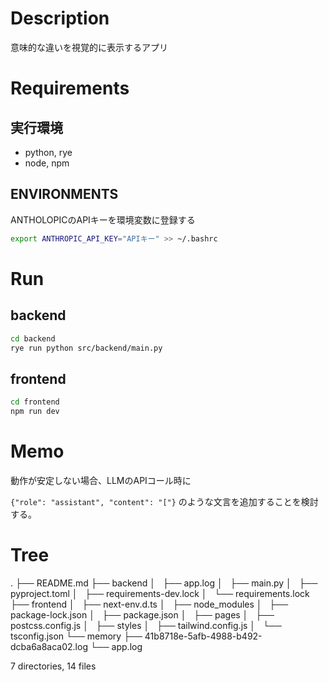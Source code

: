 # Description
意味的な違いを視覚的に表示するアプリ

# Requirements

## 実行環境

* python, rye
* node, npm

## ENVIRONMENTS
ANTHOLOPICのAPIキーを環境変数に登録する
```bash
export ANTHROPIC_API_KEY="APIキー" >> ~/.bashrc
```

# Run

## backend

```bash
cd backend
rye run python src/backend/main.py
```

## frontend
```bash
cd frontend
npm run dev
```

# Memo
動作が安定しない場合、LLMのAPIコール時に

```{"role": "assistant", "content": "["}```
のような文言を追加することを検討する。

# Tree

.
├── README.md
├── backend
│   ├── app.log
│   ├── main.py
│   ├── pyproject.toml
│   ├── requirements-dev.lock
│   └── requirements.lock
├── frontend
│   ├── next-env.d.ts
│   ├── node_modules
│   ├── package-lock.json
│   ├── package.json
│   ├── pages
│   ├── postcss.config.js
│   ├── styles
│   ├── tailwind.config.js
│   └── tsconfig.json
└── memory
    ├── 41b8718e-5afb-4988-b492-dcba6a8aca02.log
    └── app.log

7 directories, 14 files

